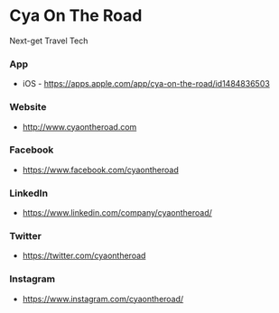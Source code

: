 # Cya On The Road #

Next-get Travel Tech

### App ###

* iOS - https://apps.apple.com/app/cya-on-the-road/id1484836503

### Website ###

* http://www.cyaontheroad.com

### Facebook ###

* https://www.facebook.com/cyaontheroad

### LinkedIn ###

* https://www.linkedin.com/company/cyaontheroad/

### Twitter ###

* https://twitter.com/cyaontheroad

### Instagram ###

* https://www.instagram.com/cyaontheroad/
